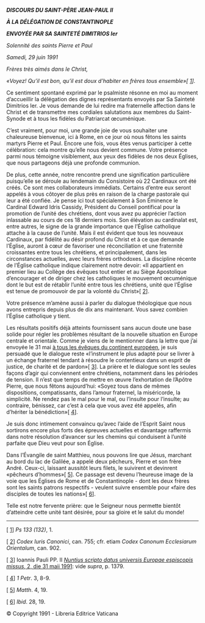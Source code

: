 ***DISCOURS DU SAINT-PÈRE JEAN-PAUL II***

***À LA DÉLÉGATION DE CONSTANTINOPLE***

***ENVOYÉE PAR SA SAINTETÉ DIMITRIOS Ier***

*Solennité des saints Pierre et Paul*

*Samedi, 29 juin 1991*

*Frères très aimés dans le Christ,*

*«Voyez! Qu’il est bon, qu’il est doux d’habiter en frères tous ensemble»\[ [1](#_ftn1 "")\].*

Ce sentiment spontané exprimé par le psalmiste résonne en moi au moment d’accueillir la délégation des dignes représentants envoyés par Sa Sainteté Dimitrios Ier. Je vous demande de lui redire ma fraternelle affection dans le Christ et de transmettre mes cordiales salutations aux membres du Saint-Synode et à tous les fidèles du Patriarcat œcuménique.

C’est vraiment, pour moi, une grande joie de vous souhaiter une chaleureuse bienvenue, ici à Rome, en ce jour où nous fêtons les saints martyrs Pierre et Paul. Encore une fois, vous êtes venus participer à cette célébration: cela montre qu’elle nous devient commune. Votre présence parmi nous témoigne visiblement, aux yeux des fidèles de nos deux Églises, que nous partageons déjà une profonde communion.

De plus, cette année, notre rencontre prend une signification particulière puisqu’elle se déroule au lendemain du Consistoire où 22 Cardinaux ont été créés. Ce sont mes collaborateurs immédiats. Certains d’entre eux seront appelés à vous côtoyer de plus près en raison de la charge pastorale qui leur a été confiée. Je pense ici tout spécialement à Son Éminence le Cardinal Edward Idris Cassidy, Président du Conseil pontifical pour la promotion de l’unité des chrétiens, dont vous avez pu apprécier l’action inlassable au cours de ces 18 derniers mois. Son élévation au cardinalat est, entre autres, le signe de la grande importance que l’Église catholique attache à la cause de l’unité. Mais il est évident que tous les nouveaux Cardinaux, par fidélité au désir profond du Christ et à ce que demande l’Église, auront à cœur de favoriser une réconciliation et une fraternité croissantes entre tous les chrétiens, et principalement, dans les circonstances actuelles, avec leurs frères orthodoxes. La discipline récente de l’Église catholique indique clairement notre devoir: «Il appartient en premier lieu au Collège des évêques tout entier et au Siège Apostolique d’encourager et de diriger chez les catholiques le mouvement œcuménique dont le but est de rétablir l’unité entre tous les chrétiens, unité que l’Église est tenue de promouvoir de par la volonté du Christ»\[ [2](#_ftn2 "")\].

Votre présence m’amène aussi à parler du dialogue théologique que nous avons entrepris depuis plus de dix ans maintenant. Vous savez combien l’Église catholique y tient.

Les résultats positifs déjà atteints fournissent sans aucun doute une base solide pour régler les problèmes résultant de la nouvelle situation en Europe centrale et orientale. Comme je viens de le mentionner dans la lettre que j’ai envoyée le 31 mai [à tous les évêques du continent européen](http://www.vatican.va/holy_father/john_paul_ii/letters/documents/hf_jp-ii_let_19910531_relationships-catholics-orthodox_fr.html), je suis persuadé que le dialogue reste «l’instrument le plus adapté pour se livrer à un échange fraternel tendant à résoudre le contentieux dans un esprit de justice, de charité et de pardon»\[ [3](#_ftn3 "")\]. La prière et le dialogue sont les seules façons d’agir qui conviennent entre chrétiens, notamment dans les périodes de tension. Il n’est que temps de mettre en œuvre l’exhortation de l’Apôtre Pierre, que nous fêtons aujourd’hui: «Soyez tous dans de mêmes dispositions, compatissants, dans l’amour fraternel, la miséricorde, la simplicité. Ne rendez pas le mal pour le mal, ou l’insulte pour l’insulte; au contraire, bénissez, car c’est à cela que vous avez été appelés, afin d’hériter la bénédiction»\[ [4](#_ftn4 "")\].

Je suis donc intimement convaincu qu’avec l’aide de l’Esprit Saint nous sortirons encore plus forts des épreuves actuelles et davantage raffermis dans notre résolution d’avancer sur les chemins qui conduisent à l’unité parfaite que Dieu veut pour son Église.

Dans l’Évangile de saint Matthieu, nous pouvons lire que Jésus, marchant au bord du lac de Galilée, a appelé deux pêcheurs, Pierre et son frère André. Ceux-ci, laissant aussitôt leurs filets, le suivirent et devinrent «pêcheurs d’hommes»\[ [5](#_ftn5 "")\]. Ce passage est devenu l’heureuse image de la voie que les Églises de Rome et de Constantinople - dont les deux frères sont les saints patrons respectifs - veulent suivre ensemble pour «faire des disciples de toutes les nations»\[ [6](#_ftn6 "")\].

Telle est notre fervente prière: que le Seigneur nous permette bientôt d’atteindre cette unité tant désirée, pour sa gloire et le salut du monde!

* * *

\[ [1](#_ftnref1 "")\] *Ps 133 (132)*, 1.

\[ [2](#_ftnref2 "")\] *Codex Iuris Canonici*, can. 755; cfr. etiam *Codex Canonum Ecclesiarum Orientalum*, can. 902.

\[ [3](#_ftnref3 "")\] Ioannis Pauli PP. II [*Nuntius scripto datus universis Europae espiscopis missus*, 2, die 31 maii 1991](http://www.vatican.va/holy_father/john_paul_ii/letters/documents/hf_jp-ii_let_19910531_relationships-catholics-orthodox_fr.html): vide *supra*, p. 1379.

\[ [4](#_ftnref4 "")\] *1 Petr*. 3, 8-9.

\[ [5](#_ftnref5 "")\] *Matth*. 4, 19.

\[ [6](#_ftnref6 "")\] *Ibid*. 28, 19.

© Copyright 1991 - Libreria Editrice Vaticana